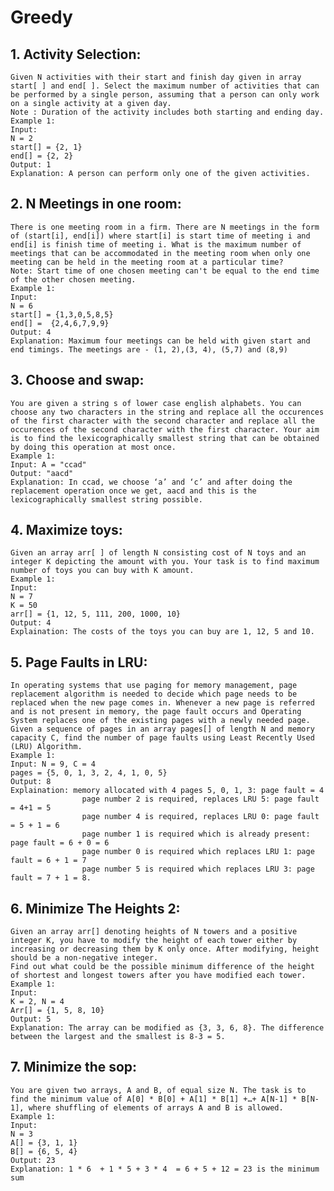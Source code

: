 # Greedy

## 1. Activity Selection:
    Given N activities with their start and finish day given in array start[ ] and end[ ]. Select the maximum number of activities that can be performed by a single person, assuming that a person can only work on a single activity at a given day.
    Note : Duration of the activity includes both starting and ending day.
    Example 1:
    Input:
    N = 2
    start[] = {2, 1}
    end[] = {2, 2}
    Output: 1
    Explanation: A person can perform only one of the given activities.  

## 2. N Meetings in one room:
    There is one meeting room in a firm. There are N meetings in the form of (start[i], end[i]) where start[i] is start time of meeting i and end[i] is finish time of meeting i. What is the maximum number of meetings that can be accommodated in the meeting room when only one meeting can be held in the meeting room at a particular time?
    Note: Start time of one chosen meeting can't be equal to the end time of the other chosen meeting.
    Example 1:
    Input:
    N = 6
    start[] = {1,3,0,5,8,5}
    end[] =  {2,4,6,7,9,9}
    Output: 4
    Explanation: Maximum four meetings can be held with given start and end timings. The meetings are - (1, 2),(3, 4), (5,7) and (8,9)

## 3. Choose and swap:
    You are given a string s of lower case english alphabets. You can choose any two characters in the string and replace all the occurences of the first character with the second character and replace all the occurences of the second character with the first character. Your aim is to find the lexicographically smallest string that can be obtained by doing this operation at most once.
    Example 1:
    Input: A = "ccad"
    Output: "aacd"
    Explanation: In ccad, we choose ‘a’ and ‘c’ and after doing the replacement operation once we get, aacd and this is the lexicographically smallest string possible.  

## 4. Maximize toys:
    Given an array arr[ ] of length N consisting cost of N toys and an integer K depicting the amount with you. Your task is to find maximum number of toys you can buy with K amount. 
    Example 1:
    Input: 
    N = 7 
    K = 50
    arr[] = {1, 12, 5, 111, 200, 1000, 10}
    Output: 4
    Explaination: The costs of the toys you can buy are 1, 12, 5 and 10.

## 5. Page Faults in LRU:
    In operating systems that use paging for memory management, page replacement algorithm is needed to decide which page needs to be replaced when the new page comes in. Whenever a new page is referred and is not present in memory, the page fault occurs and Operating System replaces one of the existing pages with a newly needed page.
    Given a sequence of pages in an array pages[] of length N and memory capacity C, find the number of page faults using Least Recently Used (LRU) Algorithm. 
    Example 1:
    Input: N = 9, C = 4
    pages = {5, 0, 1, 3, 2, 4, 1, 0, 5}
    Output: 8
    Explaination: memory allocated with 4 pages 5, 0, 1, 3: page fault = 4
                    page number 2 is required, replaces LRU 5: page fault = 4+1 = 5
                    page number 4 is required, replaces LRU 0: page fault = 5 + 1 = 6
                    page number 1 is required which is already present: page fault = 6 + 0 = 6
                    page number 0 is required which replaces LRU 1: page fault = 6 + 1 = 7
                    page number 5 is required which replaces LRU 3: page fault = 7 + 1 = 8.

## 6. Minimize The Heights 2:
    Given an array arr[] denoting heights of N towers and a positive integer K, you have to modify the height of each tower either by increasing or decreasing them by K only once. After modifying, height should be a non-negative integer. 
    Find out what could be the possible minimum difference of the height of shortest and longest towers after you have modified each tower. 
    Example 1:
    Input:
    K = 2, N = 4
    Arr[] = {1, 5, 8, 10}
    Output: 5
    Explanation: The array can be modified as {3, 3, 6, 8}. The difference between the largest and the smallest is 8-3 = 5.

## 7. Minimize the sop:
    You are given two arrays, A and B, of equal size N. The task is to find the minimum value of A[0] * B[0] + A[1] * B[1] +…+ A[N-1] * B[N-1], where shuffling of elements of arrays A and B is allowed.
    Example 1:
    Input:
    N = 3 
    A[] = {3, 1, 1}
    B[] = {6, 5, 4}
    Output: 23 
    Explanation: 1 * 6  + 1 * 5 + 3 * 4  = 6 + 5 + 12 = 23 is the minimum sum
